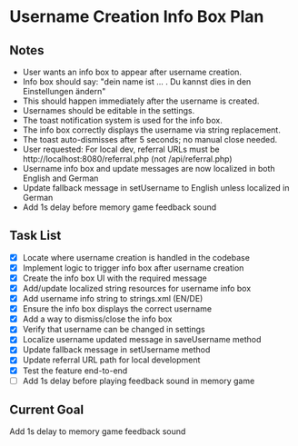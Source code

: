 # Username Creation Info Box Plan

## Notes
- User wants an info box to appear after username creation.
- Info box should say: "dein name ist ... . Du kannst dies in den Einstellungen ändern"
- This should happen immediately after the username is created.
- Usernames should be editable in the settings.
- The toast notification system is used for the info box.
- The info box correctly displays the username via string replacement.
- The toast auto-dismisses after 5 seconds; no manual close needed.
- User requested: For local dev, referral URLs must be http://localhost:8080/referral.php (not /api/referral.php)
- Username info box and update messages are now localized in both English and German
- Update fallback message in setUsername to English unless localized in German
- Add 1s delay before memory game feedback sound

## Task List
- [x] Locate where username creation is handled in the codebase
- [x] Implement logic to trigger info box after username creation
- [x] Create the info box UI with the required message
- [x] Add/update localized string resources for username info box
- [x] Add username info string to strings.xml (EN/DE)
- [x] Ensure the info box displays the correct username
- [x] Add a way to dismiss/close the info box
- [x] Verify that username can be changed in settings
- [x] Localize username updated message in saveUsername method
- [x] Update fallback message in setUsername method
- [x] Update referral URL path for local development
- [x] Test the feature end-to-end
- [ ] Add 1s delay before playing feedback sound in memory game

## Current Goal
Add 1s delay to memory game feedback sound
